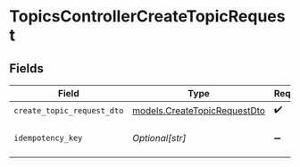 # TopicsControllerCreateTopicRequest


## Fields

| Field                                                              | Type                                                               | Required                                                           | Description                                                        |
| ------------------------------------------------------------------ | ------------------------------------------------------------------ | ------------------------------------------------------------------ | ------------------------------------------------------------------ |
| `create_topic_request_dto`                                         | [models.CreateTopicRequestDto](../models/createtopicrequestdto.md) | :heavy_check_mark:                                                 | N/A                                                                |
| `idempotency_key`                                                  | *Optional[str]*                                                    | :heavy_minus_sign:                                                 | A header for idempotency purposes                                  |